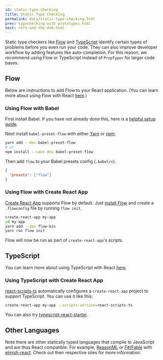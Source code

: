 ```yaml
---
id: static-type-checking
title: Static Type Checking
permalink: docs/static-type-checking.html
prev: typechecking-with-prototypes.html
next: refs-and-the-dom.html
---
```


Static type checkers like [Flow](https://flowtype.org/) and [TypeScript](https://www.typescriptlang.org/) identify certain types of problems before you even run your code. They can also improve developer workflow by adding features like auto-completion. For this reason, we recommend using Flow or TypeScript instead of `PropTypes` for larger code bases.

## Flow

Below are instructions to add Flow to your React application. (You can learn more about using Flow with React [here](https://flow.org/en/docs/react/).)

### Using Flow with Babel

First install Babel. If you have not already done this, here is a [helpful setup guide](http://babeljs.io/docs/setup/).

Next install `babel-preset-flow` with either [Yarn](https://yarnpkg.com/) or [npm](https://www.npmjs.com/).

```bash
yarn add --dev babel-preset-flow
# or
npm install --save-dev babel-preset-flow
```

Then add `flow` to your Babel presets config (`.babelrc`).

```json
{
  "presets": ["flow"]
}
```

### Using Flow with Create React App

[Create React App](https://github.com/facebookincubator/create-react-app) supports Flow by default. Just [install Flow](https://flow.org/en/docs/install/) and create a `.flowconfig` file by running `flow init`.

```bash
create-react-app my-app
cd my-app
yarn add --dev flow-bin
yarn run flow init
```

Flow will now be run as part of `create-react-app`'s scripts.

## TypeScript

You can learn more about using TypeScript with React [here](https://github.com/Microsoft/TypeScript-React-Starter#typescript-react-starter).

### Using TypeScript with Create React App

[react-scripts-ts](https://www.npmjs.com/package/react-scripts-ts) automatically configures a `create-react-app` project to support TypeScript. You can use it like this:

```bash
create-react-app my-app --scripts-version=react-scripts-ts
```

You can also try [typescript-react-starter](https://github.com/Microsoft/TypeScript-React-Starter#typescript-react-starter).

## Other Languages

Note there are other statically typed languages that compile to JavaScript and are thus React compatible. For example, [ReasonML](https://reasonml.github.io/reason-react) or [F#/Fable](http://fable.io) with [elmish-react](https://fable-elmish.github.io/react). Check out their respective sites for more information.
